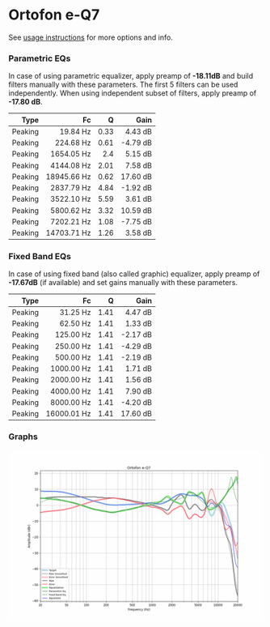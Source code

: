 # Ortofon e-Q7
See [usage instructions](https://github.com/jaakkopasanen/AutoEq#usage) for more options and info.

### Parametric EQs
In case of using parametric equalizer, apply preamp of **-18.11dB** and build filters manually
with these parameters. The first 5 filters can be used independently.
When using independent subset of filters, apply preamp of **-17.80 dB**.

| Type    | Fc          |    Q | Gain     |
|--------:|------------:|-----:|---------:|
| Peaking | 19.84 Hz    | 0.33 | 4.43 dB  |
| Peaking | 224.68 Hz   | 0.61 | -4.79 dB |
| Peaking | 1654.05 Hz  | 2.4  | 5.15 dB  |
| Peaking | 4144.08 Hz  | 2.01 | 7.58 dB  |
| Peaking | 18945.66 Hz | 0.62 | 17.60 dB |
| Peaking | 2837.79 Hz  | 4.84 | -1.92 dB |
| Peaking | 3522.10 Hz  | 5.59 | 3.61 dB  |
| Peaking | 5800.62 Hz  | 3.32 | 10.59 dB |
| Peaking | 7202.21 Hz  | 1.08 | -7.75 dB |
| Peaking | 14703.71 Hz | 1.26 | 3.58 dB  |

### Fixed Band EQs
In case of using fixed band (also called graphic) equalizer, apply preamp of **-17.67dB**
(if available) and set gains manually with these parameters.

| Type    | Fc          |    Q | Gain     |
|--------:|------------:|-----:|---------:|
| Peaking | 31.25 Hz    | 1.41 | 4.47 dB  |
| Peaking | 62.50 Hz    | 1.41 | 1.33 dB  |
| Peaking | 125.00 Hz   | 1.41 | -2.17 dB |
| Peaking | 250.00 Hz   | 1.41 | -4.29 dB |
| Peaking | 500.00 Hz   | 1.41 | -2.19 dB |
| Peaking | 1000.00 Hz  | 1.41 | 1.71 dB  |
| Peaking | 2000.00 Hz  | 1.41 | 1.56 dB  |
| Peaking | 4000.00 Hz  | 1.41 | 7.90 dB  |
| Peaking | 8000.00 Hz  | 1.41 | -4.20 dB |
| Peaking | 16000.01 Hz | 1.41 | 17.60 dB |

### Graphs
![](./Ortofon%20e-Q7.png)